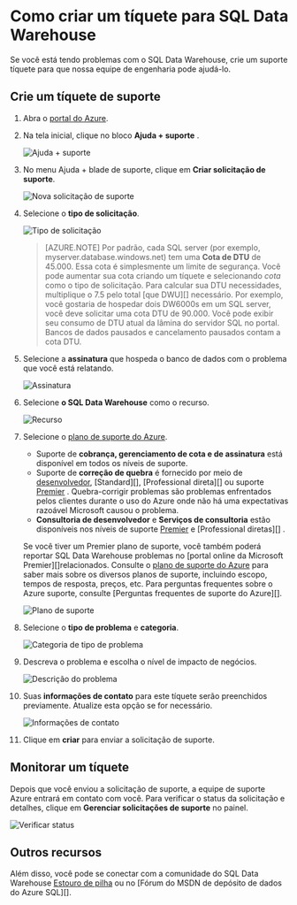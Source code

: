 <properties
   pageTitle="Como criar um tíquete para SQL Data Warehouse | Microsoft Azure"
   description="Como criar um tíquete no armazém de dados do SQL Azure."
   services="sql-data-warehouse"
   documentationCenter="NA"
   authors="sonyam"
   manager="barbkess"
   editor=""/>

<tags
   ms.service="sql-data-warehouse"
   ms.devlang="NA"
   ms.topic="get-started-article"
   ms.tgt_pltfrm="NA"
   ms.workload="data-services"
   ms.date="09/01/2016"
   ms.author="sonyama;barbkess"/>

# <a name="how-to-create-a-support-ticket-for-sql-data-warehouse"></a>Como criar um tíquete para SQL Data Warehouse
 
Se você está tendo problemas com o SQL Data Warehouse, crie um suporte tíquete para que nossa equipe de engenharia pode ajudá-lo.

## <a name="create-a-support-ticket"></a>Crie um tíquete de suporte

1. Abra o [portal do Azure][].

2. Na tela inicial, clique no bloco **Ajuda + suporte** .

    ![Ajuda + suporte](./media/sql-data-warehouse-get-started-create-support-ticket/help-support.png)

3. No menu Ajuda + blade de suporte, clique em **Criar solicitação de suporte**.

    ![Nova solicitação de suporte](./media/sql-data-warehouse-get-started-create-support-ticket/create-support-request.png)
    
    <a name="request-quota-change"></a> 

4. Selecione o **tipo de solicitação**.

    ![Tipo de solicitação](./media/sql-data-warehouse-get-started-create-support-ticket/request-type.png)
    
    >[AZURE.NOTE]  Por padrão, cada SQL server (por exemplo, myserver.database.windows.net) tem uma **Cota de DTU** de 45.000. Essa cota é simplesmente um limite de segurança. Você pode aumentar sua cota criando um tíquete e selecionando *cota* como o tipo de solicitação. Para calcular sua DTU necessidades, multiplique o 7.5 pelo total [que DWU][] necessário. Por exemplo, você gostaria de hospedar dois DW6000s em um SQL server, você deve solicitar uma cota DTU de 90.000.  Você pode exibir seu consumo de DTU atual da lâmina do servidor SQL no portal. Bancos de dados pausados e cancelamento pausados contam a cota DTU. 

5. Selecione a **assinatura** que hospeda o banco de dados com o problema que você está relatando.

    ![Assinatura](./media/sql-data-warehouse-get-started-create-support-ticket/subscription.png)

6. Selecione **o SQL Data Warehouse** como o recurso.

    ![Recurso](./media/sql-data-warehouse-get-started-create-support-ticket/resource.png)

7. Selecione o [plano de suporte do Azure][].

    - Suporte de **cobrança, gerenciamento de cota e de assinatura** está disponível em todos os níveis de suporte.
    - Suporte de **correção de quebra** é fornecido por meio de [desenvolvedor][], [Standard][], [Professional direta][] ou suporte [Premier][] . Quebra-corrigir problemas são problemas enfrentados pelos clientes durante o uso do Azure onde não há uma expectativas razoável Microsoft causou o problema.
    - **Consultoria de desenvolvedor** e **Serviços de consultoria** estão disponíveis nos níveis de suporte [Premier][] e [Professional diretas][] . 
    
    Se você tiver um Premier plano de suporte, você também poderá reportar SQL Data Warehouse problemas no [portal online da Microsoft Premier][]relacionados.  Consulte o [plano de suporte do Azure][plano de suporte do Azure] para saber mais sobre os diversos planos de suporte, incluindo escopo, tempos de resposta, preços, etc.  Para perguntas frequentes sobre o Azure suporte, consulte [Perguntas frequentes de suporte do Azure][].  

    ![Plano de suporte](./media/sql-data-warehouse-get-started-create-support-ticket/support-plan.png)

8. Selecione o **tipo de problema** e **categoria**.

    ![Categoria de tipo de problema](./media/sql-data-warehouse-get-started-create-support-ticket/problem-type-category.png)

9. Descreva o problema e escolha o nível de impacto de negócios.

    ![Descrição do problema](./media/sql-data-warehouse-get-started-create-support-ticket/problem-description.png)

10. Suas **informações de contato** para este tíquete serão preenchidos previamente. Atualize esta opção se for necessário.

    ![Informações de contato](./media/sql-data-warehouse-get-started-create-support-ticket/contact-info.png)

11. Clique em **criar** para enviar a solicitação de suporte.


## <a name="monitor-a-support-ticket"></a>Monitorar um tíquete

Depois que você enviou a solicitação de suporte, a equipe de suporte Azure entrará em contato com você. Para verificar o status da solicitação e detalhes, clique em **Gerenciar solicitações de suporte** no painel.

![Verificar status](./media/sql-data-warehouse-get-started-create-support-ticket/check-status.png)

## <a name="other-resources"></a>Outros recursos

Além disso, você pode se conectar com a comunidade do SQL Data Warehouse [Estouro de pilha][] ou no [Fórum do MSDN de depósito de dados do Azure SQL][].

<!--Image references--> 

<!--Article references--> 
[DWU]: ./sql-data-warehouse-overview-what-is.md#data-warehouse-units

<!--MSDN references--> 

<!--Other web references--> 
[Portal do Azure]: https://portal.azure.com/
[Plano de suporte do Azure]: https://azure.microsoft.com/support/plans/?WT.mc_id=Support_Plan_510979/  
[Desenvolvedor]: https://azure.microsoft.com/support/plans/developer/  
[Padrão]: https://azure.microsoft.com/support/plans/standard/  
[Direct profissional]: https://azure.microsoft.com/support/plans/prodirect/  
[Premier]: https://azure.microsoft.com/support/plans/premier/  
[Perguntas frequentes de suporte Azure]: https://azure.microsoft.com/support/faq/
[Portal on-line da Microsoft Premier]: https://premier.microsoft.com/
[Estouro de pilha]: https://stackoverflow.com/questions/tagged/azure-sqldw/
[Fórum de MSDN de depósito de dados do SQL Azure]: https://social.msdn.microsoft.com/Forums/home?forum=AzureSQLDataWarehouse/

